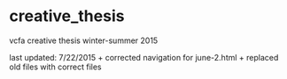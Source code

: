# creative_thesis
vcfa creative thesis winter-summer 2015

last updated: 7/22/2015
    + corrected navigation for june-2.html
    + replaced old files with correct files 